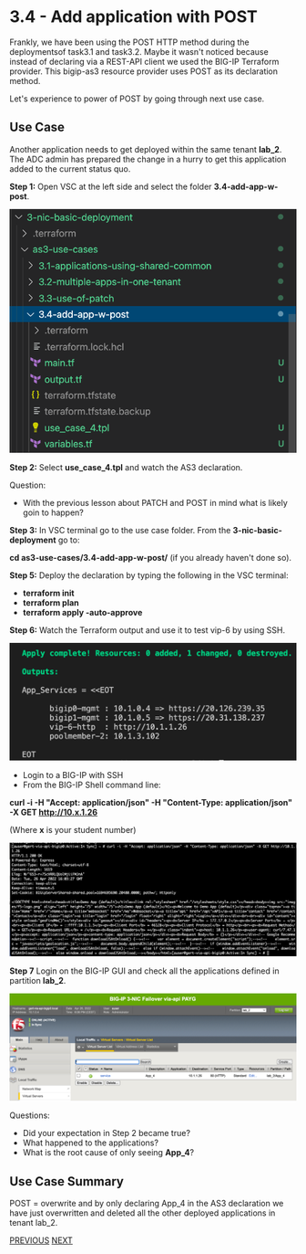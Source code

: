 # 3.4 - Add application with POST

Frankly, we have been using the POST HTTP method during the deploymentsof task3.1 and task3.2. Maybe it wasn't noticed because instead of declaring via a REST-API client we used the BIG-IP Terraform provider. This bigip-as3 resource provider uses POST as its declaration method.

Let's experience to power of POST by going through next use case.

## Use Case
Another application needs to get deployed within the same tenant **lab_2**. The ADC admin has prepared the change in a hurry to get this application added to the current status quo.

**Step 1:** Open VSC at the left side and select the folder **3.4-add-app-w-post**.

![](../png/module3/task3_4_p1.png)

**Step 2:** Select **use_case_4.tpl** and watch the AS3 declaration.

Question:
* With the previous lesson about PATCH and POST in mind what is likely goin to happen?

**Step 3:** In VSC terminal go to the use case folder. From the **3-nic-basic-deployment** go to:

**cd as3-use-cases/3.4-add-app-w-post/** (if you already haven't done so).

**Step 5:** Deploy the declaration by typing the following in the VSC terminal:

* **terraform init**
* **terraform plan**
* **terraform apply -auto-approve**

**Step 6:** Watch the Terraform output and use it to test vip-6 by using SSH.

![](../png/module3/task3_4_p2.png)

* Login to a BIG-IP with SSH
* From the BIG-IP Shell command line:

**curl -i -H "Accept: application/json" -H "Content-Type: application/json" -X GET http://10.x.1.26**

(Where **x** is your student number)

![](../png/module3/task3_4_p3.png)

**Step 7** Login on the BIG-IP GUI and check all the applications defined in partition **lab_2**.

![](../png/module3/task3_4_p4.png)

Questions:
* Did your expectation in Step 2 became true?
* What happened to the applications?
* What is the root cause of only seeing **App_4**?

## Use Case Summary
POST = overwrite and by only declaring App_4 in the AS3 declaration we have just overwritten and deleted all the other deployed applications in tenant lab_2.

[PREVIOUS](../module_3/task3_3.md)      [NEXT](../module_3/task3_5.md)
